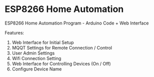 # ESP8266 Home Automation
ESP8266 Home Automation Program - Arduino Code + Web Interface

Features:
1. Web Interface for Initial Setup
2. MQQT Settings for Remote Connection / Control
3. User Admin Settings
4. Wifi Connection Setting
5. Web Interface for Controlling Devices (On / Off)
6. Configure Device Name
